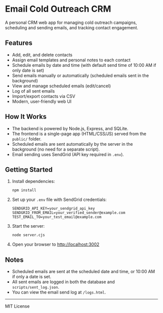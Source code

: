 # Email Cold Outreach CRM

A personal CRM web app for managing cold outreach campaigns, scheduling and
sending emails, and tracking contact engagement.

## Features

- Add, edit, and delete contacts
- Assign email templates and personal notes to each contact
- Schedule emails by date and time (with default send time of 10:00 AM if only
  date is set)
- Send emails manually or automatically (scheduled emails sent in the
  background)
- View and manage scheduled emails (edit/cancel)
- Log of all sent emails
- Import/export contacts via CSV
- Modern, user-friendly web UI

## How It Works

- The backend is powered by Node.js, Express, and SQLite.
- The frontend is a single-page app (HTML/CSS/JS) served from the `public/`
  folder.
- Scheduled emails are sent automatically by the server in the background (no
  need for a separate script).
- Email sending uses SendGrid (API key required in `.env`).

## Getting Started

1. Install dependencies:
   ```bash
   npm install
   ```
2. Set up your `.env` file with SendGrid credentials:
   ```env
   SENDGRID_API_KEY=your_sendgrid_api_key
   SENDGRID_FROM_EMAIL=your_verified_sender@example.com
   TEST_EMAIL_TO=your_test_email@example.com
   ```
3. Start the server:
   ```bash
   node server.cjs
   ```
4. Open your browser to [http://localhost:3002](http://localhost:3002)

## Notes

- Scheduled emails are sent at the scheduled date and time, or 10:00 AM if only
  a date is set.
- All sent emails are logged in both the database and `scripts/sent_log.json`.
- You can view the email send log at `/logs.html`.

---

MIT License

